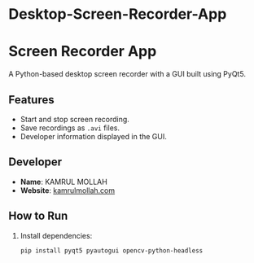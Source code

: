 # Desktop-Screen-Recorder-App

# Screen Recorder App

A Python-based desktop screen recorder with a GUI built using PyQt5.

## Features
- Start and stop screen recording.
- Save recordings as `.avi` files.
- Developer information displayed in the GUI.

## Developer
- **Name**: KAMRUL MOLLAH
- **Website**: [kamrulmollah.com](http://kamrulmollah.com)

## How to Run
1. Install dependencies:
   ```bash
   pip install pyqt5 pyautogui opencv-python-headless
